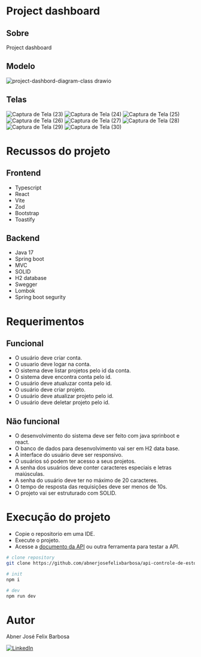 # Project dashboard 

## Sobre

Project dashboard

## Modelo

![project-dashbord-diagram-class drawio](https://github.com/abnerjosefelixbarbosa/project-dashboard/assets/21656485/8ec513cc-51ba-4c3e-a36c-971a559d064d)

## Telas

![Captura de Tela (23)](https://github.com/abnerjosefelixbarbosa/cryptography/assets/21656485/df8ce7fa-982a-411e-8912-f9543dad2459)
![Captura de Tela (24)](https://github.com/abnerjosefelixbarbosa/cryptography/assets/21656485/7258a506-19d0-4058-93d5-0dc07e7599b8)
![Captura de Tela (25)](https://github.com/abnerjosefelixbarbosa/cryptography/assets/21656485/a27115b7-9468-424f-a10e-b96b1418585d)
![Captura de Tela (26)](https://github.com/abnerjosefelixbarbosa/cryptography/assets/21656485/e7ebac2d-c4f1-4555-a14b-6ca448743179)
![Captura de Tela (27)](https://github.com/abnerjosefelixbarbosa/cryptography/assets/21656485/cd895b14-a104-4bcb-b802-fa0a283e815f)
![Captura de Tela (28)](https://github.com/abnerjosefelixbarbosa/cryptography/assets/21656485/7fb6fa66-c8e5-48ff-ad62-4ab686ca9c2d)
![Captura de Tela (29)](https://github.com/abnerjosefelixbarbosa/cryptography/assets/21656485/87b7117b-c5ca-4a02-a9e9-9addee7dae9f)
![Captura de Tela (30)](https://github.com/abnerjosefelixbarbosa/cryptography/assets/21656485/46d41950-3180-4545-af07-0ea07d78cc28)

# Recussos do projeto

## Frontend

- Typescript
- React
- Vite
- Zod
- Bootstrap
- Toastify

## Backend

- Java 17
- Spring boot
- MVC
- SOLID
- H2 database
- Swegger
- Lombok
- Spring boot segurity

# Requerimentos 

## Funcional

- O usuário deve criar conta.
- O usuario deve logar na conta.
- O sistema deve listar projetos pelo id da conta.
- O sistema deve encontra conta pelo id.
- O usuário deve atualuzar conta pelo id.
- O usuário deve criar projeto.
- O usuário deve atualizar projeto pelo id.
- O usuário deve deletar projeto pelo id.
  
## Não funcional

- O desenvolvimento do sistema deve ser feito com java sprinboot e react.
- O banco de dados para desenvolvimento vai ser em H2 data base.
- A interface do usuário deve ser responsivo.
- O usuários só podem ter acesso a seus projetos.
- A senha dos usuários deve conter caracteres especiais e letras maiúsculas.
- A senha do usuário deve ter no máximo de 20 caracteres.
- O tempo de resposta das requisições deve ser menos de 10s.
- O projeto vai ser estruturado com SOLID.

# Execução do projeto 

- Copie o repositorio em uma IDE.
- Execute o projeto.
- Acesse a [documento da API](http://localhost:8080/swagger-ui/index.html) ou outra ferramenta para testar a API.

```bash
# clone repository
git clone https://github.com/abnerjosefelixbarbosa/api-controle-de-estoque.git

# init
npm i

# dev
npm run dev
```

# Autor

Abner José Felix Barbosa

[![LinkedIn](https://img.shields.io/badge/LinkedIn-0077B5?style=for-the-badge&logo=linkedin&logoColor=white)](https://www.linkedin.com/in/abner-jose-feliz-barbosa/)
